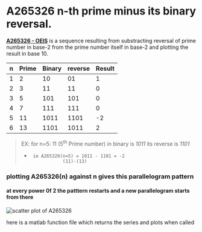 # A265326 	n-th prime minus its binary reversal.
**[A265326 - OEIS](https://oeis.org/A265326)** is a sequence resulting from substracting reversal of prime number in base-2 from the prime number itself in base-2 and plotting the result in base 10.   

|n|Prime|Binary|reverse|Result|
|-|-----|------|-------|------|
|1|2|10|01|1|
|2|3|11|11|0|
|3|5|101|101|0|
|4|7|111|111|0|
|5|11|1011|1101|-2|
|6|13|1101|1011|2|  


>EX:  for n=5: 11 (5<sup>th</sup> Prime number) in binary is *1011* its reverse is *1101*  
>* 		ie A265326(n=5) = 1011 - 1101 = -2  
>				    (11)-(13)

### plotting A265326(n) against n gives this parallelogram pattern
#### at every power 0f 2 the patttern restarts and a new parallelogram starts from there

![scatter plot of A265326](https://oeis.org/A265326/graph?png=1)  

here is a matlab function file which returns the series and plots when called

